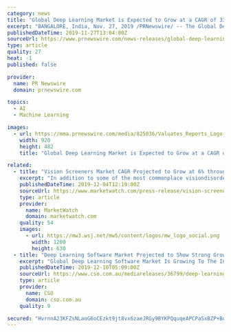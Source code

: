 ```yaml
---
category: news
title: "Global Deep Learning Market is Expected to Grow at a CAGR of 33.64% by 2025 : Valuates Reports™"
excerpt: "BANGALORE, India, Nov. 27, 2019 /PRNewswire/ -- The Global Deep Learning market in 2018 was 2.75 Billion and is anticipated to grow exponentially by 2025, With a 33.64 Percent CAGR in 2018-2025. Deep learning is a subset of Artificial Intelligence (AI ..."
publishedDateTime: 2019-11-27T13:04:00Z
sourceUrl: https://www.prnewswire.com/news-releases/global-deep-learning-market-is-expected-to-grow-at-a-cagr-of-33-64-by-2025--valuates-reports-300966092.html
type: article
quality: 27
heat: -1
published: false

provider:
  name: PR Newswire
  domain: prnewswire.com

topics:
  - AI
  - Machine Learning

images:
  - url: https://mma.prnewswire.com/media/825036/Valuates_Reports_Logo.jpg?p=facebook
    width: 920
    height: 482
    title: "Global Deep Learning Market is Expected to Grow at a CAGR of 33.64% by 2025 : Valuates Reports™"

related:
  - title: "Vision Screeners Market CAGR Projected to Grow at 6% through 2029"
    excerpt: "In addition to some of the most commonplace visiondisorders, newly establishing problems such as digital eye strain (morepopularly, computer vision syndrome) are strongly necessitating the demand forefficient vision screening tests, particularly among the younger population.This, according to FMI's analysis, will drive sales of vision screeners ..."
    publishedDateTime: 2019-12-04T12:19:00Z
    sourceUrl: https://www.marketwatch.com/press-release/vision-screeners-market-cagr-projected-to-grow-at-6-through-2029-2019-12-04
    type: article
    provider:
      name: MarketWatch
      domain: marketwatch.com
    quality: 54
    images:
      - url: https://mw3.wsj.net/mw5/content/logos/mw_logo_social.png
        width: 1200
        height: 630
  - title: "Deep Learning Software Market Projected to Show Strong Growth, Expanded Technology by 2029"
    excerpt: "Global Deep Learning Software Market Is Growing To The Increasing Number Of Large Enterprise and SMB Industry Worldwide (2020-2029). Market.us has recently published a comprehensive and exclusionary research report titled, \"Deep Learning Software Market Trends by Types (Cloud-based, On-premise), Investigation by Application (Large Enterprise ..."
    publishedDateTime: 2019-12-10T05:09:00Z
    sourceUrl: https://www.cso.com.au/mediareleases/36799/deep-learning-software-market-projected-to-show/
    type: article
    provider:
      name: CSO
      domain: cso.com.au
    quality: 9

secured: "HvrnnA23KFZsNLaoG6oCEzkt9jt8vx6zaeJRGy9BYKPQquqeAPCPaSxBZP+BoSnmr4EOqOhNTtSr1XXnnNZ1mTy8TLhHo6Rq2O0FaaZiqNc5TTTFYe3f682qgUdfvoszRvennCNZc9+K6ICkA4FxqMFqXtnYuAwYLMjBDBlh67rPBEfesFAd+DdQPspyrnO78x0oZYkMEV7IbZULu1FS8fb9ouD6SysYw5h6YWi1LLUWv7XgQ5xqn5P96LnUWlHoWatGfI7EgZCr3T5NKYpAHw==;gcy9kwk+k0csNUFv1EtCdQ=="
---
```


